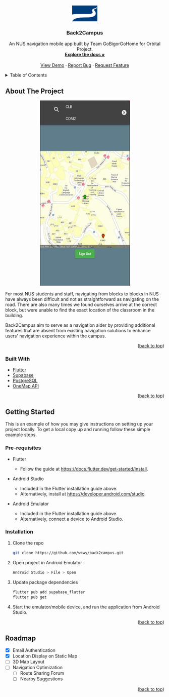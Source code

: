 <div id="top"></div>
<!--
*** Template acknowledgement: https://github.com/othneildrew/Best-README-Template
-->

<!--
[![Contributors][contributors-shield]][contributors-url]
[![Forks][forks-shield]][forks-url]
[![Stargazers][stars-shield]][stars-url]
[![Issues][issues-shield]][issues-url]
[![MIT License][license-shield]][license-url]
[![LinkedIn][linkedin-shield]][linkedin-url]
-->


<!-- PROJECT LOGO -->
<br />
<div align="center">
  
  <a href="https://github.com/wcwy/back2campus">
    <img src="images/logo.png" alt="Logo" width="80" height="50">
  </a>

<h3 align="center">Back2Campus</h3>

  <p align="center">
    An NUS navigation mobile app built by Team GoBigorGoHome for Orbital Project.
    <br />
    <a href="https://github.com/wcwy/back2campus/"><strong>Explore the docs »</strong></a>
    <br />
    <br />
    <a href="https://youtube.com/shorts/bE9oNFRL-_8">View Demo</a>
    ·
    <a href="https://github.com/wcwy/back2campus/issues">Report Bug</a>
    ·
    <a href="https://github.com/wcwy/back2campus/issues">Request Feature</a>
  </p>
</div>

<!-- TABLE OF CONTENTS -->
<details>
  <summary>Table of Contents</summary>
  <ol>
    <li>
      <a href="#about-the-project">About The Project</a>
      <ul>
        <li><a href="#built-with">Built With</a></li>
      </ul>
    </li>
    <li>
      <a href="#getting-started">Getting Started</a>
      <ul>
        <li><a href="#pre-requisites">Prerequisites</a></li>
        <li><a href="#installation">Installation</a></li>
      </ul>
    </li>
    <li><a href="#roadmap">Roadmap</a></li>
<!--
    <li><a href="#contributing">Contributing</a></li>
    <li><a href="#license">License</a></li>
    <li><a href="#contact">Contact</a></li>
    <li><a href="#acknowledgments">Acknowledgments</a></li>
-->
  </ol>
</details>


<!-- ABOUT THE PROJECT -->
## About The Project

<div align="center">
  
  <a href="https://youtube.com/shorts/bE9oNFRL-_8">
    <img src="images/screenshot.jpg" alt="Logo" width="285" height="585">
  </a>
  
</div>

For most NUS students and staff, navigating from blocks to blocks in NUS have always been difficult and not as straightforward as navigating on the road. There are also many times we found ourselves arrive at the correct block, but were unable to find the exact location of the classroom in the building.

Back2Campus aim to serve as a navigation aider by providing additional features that are absent from existing navigation solutions to enhance users' navigation experience within the campus.

<p align="right">(<a href="#top">back to top</a>)</p>



### Built With

* [Flutter](https://flutter.dev/)
* [Supabase](https://supabase.com/)
* [PostgreSQL](https://www.postgresql.org/)
* [OneMap API](https://www.onemap.gov.sg/docs/)

<p align="right">(<a href="#top">back to top</a>)</p>



<!-- GETTING STARTED -->
## Getting Started

This is an example of how you may give instructions on setting up your project locally.
To get a local copy up and running follow these simple example steps.

### Pre-requisites

* Flutter
  + Follow the guide at https://docs.flutter.dev/get-started/install.

* Android Studio
  + Included in the Flutter installation guide above.
  + Alternatively, install at https://developer.android.com/studio.
  
* Android Emulator
  + Included in the Flutter installation guide above.
  + Alternatively, connect a device to Android Studio.

### Installation

1. Clone the repo
   ```sh
   git clone https://github.com/wcwy/back2campus.git
   ```
2. Open project in Android Emulator
   ```sh
   Android Studio > File > Open
   ```
3. Update package dependencies
   ```sh
   flutter pub add supabase_flutter
   flutter pub get
   ```
4. Start the emulator/mobile device, and run the application from Android Studio.

<p align="right">(<a href="#top">back to top</a>)</p>



<!-- USAGE EXAMPLES -->
<!--
## Usage

Use this space to show useful examples of how a project can be used. Additional screenshots, code examples and demos work well in this space. You may also link to more resources.

_For more examples, please refer to the [Documentation](https://example.com)_

<p align="right">(<a href="#top">back to top</a>)</p>
-->



<!-- ROADMAP -->
## Roadmap

- [x] Email Authentication
- [x] Location Display on Static Map
- [ ] 3D Map Layout
- [ ] Navigation Optimization
    - [ ] Route Sharing Forum
    - [ ] Nearby Suggestions

<p align="right">(<a href="#top">back to top</a>)</p>



<!-- LICENSE -->
<!--
## License

Distributed under the MIT License. See `LICENSE.txt` for more information.

<p align="right">(<a href="#top">back to top</a>)</p>
-->


<!-- CONTACT -->
<!--
## Contact

Chia Thin Hong - [@twitter_handle](https://twitter.com/twitter_handle) - email@email_client.com
Zhang Yuquan - [@twitter_handle](https://twitter.com/twitter_handle) - email@email_client.com

Project Link: [https://github.com/wcwy/back2campus](https://github.com/wcwy/back2campus)

<p align="right">(<a href="#top">back to top</a>)</p>
-->


<!-- ACKNOWLEDGMENTS -->
<!--
## Acknowledgments

* []()
* []()
* []()

<p align="right">(<a href="#top">back to top</a>)</p>
-->
